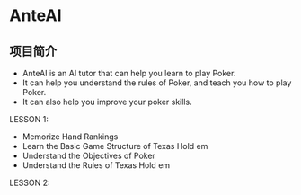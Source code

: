 # AnteAI

## 项目简介
* AnteAI is an AI tutor that can help you learn to play Poker.
* It can help you understand the rules of Poker, and teach you how to play Poker.
* It can also help you improve your poker skills.

LESSON 1:
* Memorize Hand Rankings
* Learn the Basic Game Structure of Texas Hold em
* Understand the Objectives of Poker
* Understand the Rules of Texas Hold em


LESSON 2: